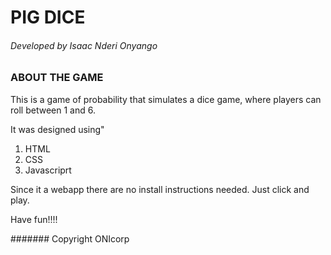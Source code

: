 # PIG DICE
###### Developed by Isaac Nderi Onyango

### ABOUT THE GAME
This is a game of probability that simulates a dice game, where players can roll between 1 and 6.

It was designed using"
1. HTML
2. CSS
3. Javascriprt

Since it a webapp there are no install instructions needed. Just click and play.

Have fun!!!!

####### Copyright ONIcorp
